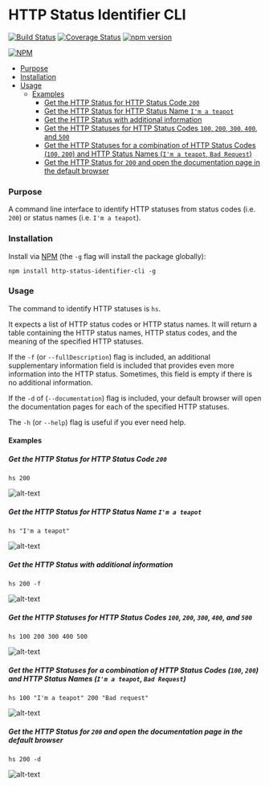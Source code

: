 # HTTP Status Identifier CLI

[![Build Status](https://travis-ci.org/jaebradley/http-status-identifier-cli.svg?branch=master)](https://travis-ci.org/jaebradley/http-status-identifier-cli)
[![Coverage Status](https://coveralls.io/repos/github/jaebradley/http-status-identifier-cli/badge.svg?branch=master)](https://coveralls.io/github/jaebradley/http-status-identifier-cli?branch=master)
[![npm version](https://badge.fury.io/js/http-status-identifier-cli.svg)](https://badge.fury.io/js/http-status-identifier-cli)

[![NPM](https://nodei.co/npm/http-status-identifier-cli.png?downloads=true&downloadRank=true&stars=true)](https://nodei.co/npm/http-status-identifier-cli/)

* [Purpose](https://github.com/jaebradley/http-status-identifier-cli#purpose)
* [Installation](https://github.com/jaebradley/http-status-identifier-cli#installation)
* [Usage](https://github.com/jaebradley/http-status-identifier-cli#usage)
  * [Examples](https://github.com/jaebradley/http-status-identifier-cli#examples)
    * [Get the HTTP Status for HTTP Status Code `200`](https://github.com/jaebradley/http-status-identifier-cli#get-the-http-status-for-http-status-code-200)
    * [Get the HTTP Status for HTTP Status Name `I'm a teapot`](https://github.com/jaebradley/http-status-identifier-cli#get-the-http-status-for-http-status-name-im-a-teapot)
    * [Get the HTTP Status with additional information](https://github.com/jaebradley/http-status-identifier-cli#get-the-http-status-with-additional-information)
    * [Get the HTTP Statuses for HTTP Status Codes `100`, `200`, `300`, `400`, and `500`](https://github.com/jaebradley/http-status-identifier-cli#get-the-http-statuses-for-http-status-codes-100-200-300-400-and-500)
    * [Get the HTTP Statuses for a combination of HTTP Status Codes (`100`, `200`) and HTTP Status Names (`I'm a teapot`, `Bad Request`)](https://github.com/jaebradley/http-status-identifier-cli#get-the-http-statuses-for-a-combination-of-http-status-codes-100-200-and-http-status-names-im-a-teapot-bad-request)
    * [Get the HTTP Status for `200` and open the documentation page in the default browser](https://github.com/jaebradley/http-status-identifier-cli#get-the-http-status-for-200-and-open-the-documentation-page-in-the-default-browser)

### Purpose
A command line interface to identify HTTP statuses from status codes (i.e. `200`) or status names (i.e. `I'm a teapot`).

### Installation
Install via [NPM](https://www.npmjs.com/package/http-status-identifier-cli) (the `-g` flag will install the package globally):
```
npm install http-status-identifier-cli -g
```

### Usage
The command to identify HTTP statuses is `hs`.

It expects a list of HTTP status codes or HTTP status names. It will return a table containing the HTTP status names, HTTP status codes, and the meaning of the specified HTTP statuses.

If the `-f` (or `--fullDescription`) flag is included, an additional supplementary information field is included that provides even more information into the HTTP status. Sometimes, this field is empty if there is no additional information.

If the `-d` of (`--documentation`) flag is included, your default browser will open the documentation pages for each of the specified HTTP statuses.

The `-h` (or `--help`) flag is useful if you ever need help.

#### Examples

##### Get the HTTP Status for HTTP Status Code `200`
```
hs 200
```
![alt-text](http://i.imgur.com/oGp1DmO.png)

##### Get the HTTP Status for HTTP Status Name `I'm a teapot`
```
hs "I'm a teapot"
```
![alt-text](http://imgur.com/OvW3puw.png)

##### Get the HTTP Status with additional information
```
hs 200 -f
```
![alt-text](http://imgur.com/NQLgt8Q.png)

##### Get the HTTP Statuses for HTTP Status Codes `100`, `200`, `300`, `400`, and `500`
```
hs 100 200 300 400 500
```
![alt-text](http://imgur.com/nz9mqED.png)

##### Get the HTTP Statuses for a combination of HTTP Status Codes (`100`, `200`) and HTTP Status Names (`I'm a teapot`, `Bad Request`)
```
hs 100 "I'm a teapot" 200 "Bad request"
```
![alt-text](http://imgur.com/T343ywr.png)

##### Get the HTTP Status for `200` and open the documentation page in the default browser
```
hs 200 -d
```

![alt-text](http://g.recordit.co/e1QvGJZSJ4.gif)
